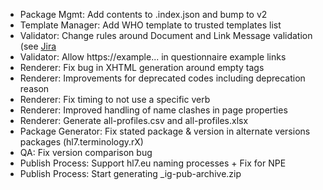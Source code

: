* Package Mgmt: Add contents to .index.json and bump to v2
* Template Manager: Add WHO template to trusted templates list 
* Validator: Change rules around Document and Link Message validation (see [Jira](https://jira.hl7.org/browse/FHIR-39502)
* Validator: Allow https://example... in questionnaire example links
* Renderer: Fix bug in XHTML generation around empty tags
* Renderer: Improvements for deprecated codes including deprecation reason 
* Renderer: Fix timing to not use a specific verb
* Renderer: Improved handling of name clashes in page properties
* Renderer: Generate all-profiles.csv and all-profiles.xlsx
* Package Generator: Fix stated package & version in alternate versions packages (hl7.terminology.rX)
* QA: Fix version comparison bug
* Publish Process: Support hl7.eu naming processes + Fix for NPE
* Publish Process: Start generating _ig-pub-archive.zip

